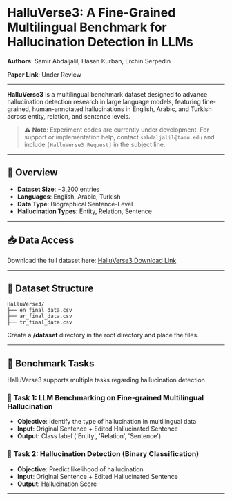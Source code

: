 # HalluVerse3: A Fine-Grained Multilingual Benchmark for Hallucination Detection in LLMs

**Authors**: Samir Abdaljalil, Hasan Kurban, Erchin Serpedin

**Paper Link**: Under Review

---

**HalluVerse3** is a multilingual benchmark dataset designed to advance hallucination detection research in large language models, featuring fine-grained, human-annotated hallucinations in English, Arabic, and Turkish across entity, relation, and sentence levels.

> ⚠️ **Note**: Experiment codes are currently under development. For support or implementation help, contact `sabdaljalil@tamu.edu` and include `[HalluVerse3 Request]` in the subject line.

---

## 🧾 Overview

- **Dataset Size**: ~3,200 entries  
- **Languages**: English, Arabic, Turkish 
- **Data Type**: Biographical Sentence-Level 
- **Hallucination Types**: Entity, Relation, Sentence

---

## 📥 Data Access

Download the full dataset here: [HalluVerse3 Download Link](https://huggingface.co/datasets/sabdalja/HalluVerse3) <!-- Replace with actual link -->


---

## 📂 Dataset Structure

```text
HalluVerse3/
├── en_final_data.csv
├── ar_final_data.csv
├── tr_final_data.csv
```
Create a **/dataset** directory in the root directory and place the files. 

---

## 🧠 Benchmark Tasks

HalluVerse3 supports multiple tasks regarding hallucination detection

### 🔹 Task 1: LLM Benchmarking on Fine-grained Multilingual Hallucination

- **Objective**: Identify the type of hallucination in multilingual data
- **Input**: Original Sentence + Edited Hallucinated Sentence
- **Output**: Class label ('Entity', 'Relation', 'Sentence')

### 🔹 Task 2: Hallucination Detection (Binary Classification)

- **Objective**: Predict likelihood of hallucination 
- **Input**: Original Sentence + Edited Hallucinated Sentence
- **Output**: Hallucination Score

---

